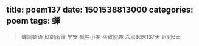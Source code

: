 title: poem137
date: 1501538813000
categories: poem
tags: 蝉
---
> 蝉鸣蛙语
风朗雨薇
早安
孤独小美
格致别趣
六点起床137天 迟到6天